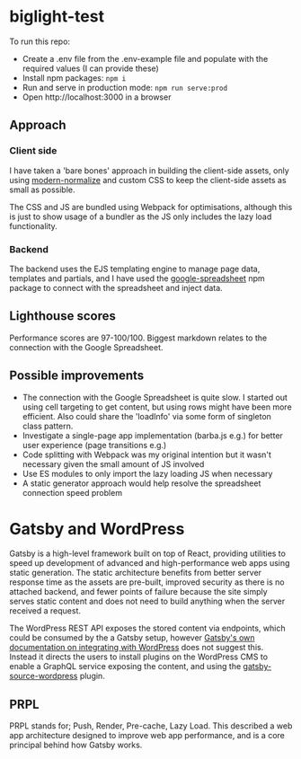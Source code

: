 

# biglight-test
To run this repo:
- Create a .env file from the .env-example file and populate with the required values (I can provide these)
- Install npm packages: `npm i`
- Run and serve in production mode: `npm run serve:prod`
- Open http://localhost:3000 in a browser

## Approach
### Client side
I have taken a 'bare bones' approach in building the client-side assets, only using [modern-normalize](https://github.com/sindresorhus/modern-normalize) and custom CSS to keep the client-side assets as small as possible.

The CSS and JS are bundled using Webpack for optimisations, although this is just to show usage of a bundler as the JS only includes the lazy load functionality.

### Backend
The backend uses the EJS templating engine to manage page data, templates and partials, and I have used the [google-spreadsheet](https://www.npmjs.com/package/google-spreadsheet) npm package to connect with the spreadsheet and inject data.

## Lighthouse scores
Performance scores are 97-100/100. Biggest markdown relates to the connection with the Google Spreadsheet.

## Possible improvements
- The connection with the Google Spreadsheet is quite slow. I started out using cell targeting to get content, but using rows might have been more efficient. Also could share the 'loadInfo' via some form of singleton class pattern.
- Investigate a single-page app implementation (barba.js e.g.) for better user experience (page transitions e.g.)
- Code splitting with Webpack was my original intention but it wasn't necessary given the small amount of JS involved
- Use ES modules to only import the lazy loading JS when necessary
- A static generator approach would help resolve the spreadsheet connection speed problem

# Gatsby and WordPress
Gatsby is a high-level framework built on top of React, providing utilities to speed up development of advanced and high-performance web apps using static generation. The static architecture benefits from better server response time as the assets are pre-built, improved security as there is no attached backend, and fewer points of failure because the site simply serves static content and does not need to build anything when the server received a request.

The WordPress REST API exposes the stored content via endpoints, which could be consumed by the a Gatsby setup, however [Gatsby's own documentation on integrating with WordPress](https://www.gatsbyjs.com/guides/wordpress/) does not suggest this. Instead it directs the users to install plugins on the WordPress CMS to enable a GraphQL service exposing the content, and using the [gatsby-source-wordpress](https://www.gatsbyjs.com/plugins/gatsby-source-wordpress-experimental/) plugin.

## PRPL

PRPL stands for; Push, Render, Pre-cache, Lazy Load. This described a web app architecture designed to improve web app performance, and is a core principal behind how Gatsby works.

